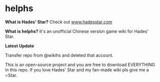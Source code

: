 # helphs 
**What is Hades' Star?**
Check out www.hadesstar.com

**What is helphs?**
It's an unofficial Chinese version game wiki for Hades' Star.

**Latest Update**

Transfer repo from @wikihs and deleted that account.


This is an open-source project and you are free to download EVERYTHING in this repo. If you love Hades' Star and my fan-made wiki pls give me a ⭐Star.
